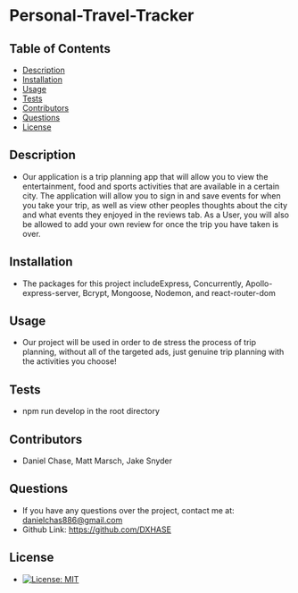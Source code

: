 
  # Personal-Travel-Tracker


  ## Table of Contents

  - [Description](#description)
  - [Installation](#installation)
  - [Usage](#usage)
  - [Tests](#tests)
  - [Contributors](#contributors)
  - [Questions](#questions)
  - [License](#license)

  ## Description
  - Our application is a trip planning app that will allow you to view the entertainment, food and sports activities that are available in a certain city. The application will allow you to sign in and save events for when you take your trip, as well as view other peoples thoughts about the city and what events they enjoyed in the reviews tab.  As a User, you will also be allowed to add your own review for once the trip you have taken is over.

  ## Installation
  - The packages for this project includeExpress, Concurrently, Apollo-express-server, Bcrypt, Mongoose, Nodemon, and react-router-dom

  ## Usage
  - Our project will be used in order to de stress the process of trip planning, without all of the targeted ads, just genuine trip planning with the activities you choose!

  ## Tests
  - npm run develop in the root directory

  ## Contributors
  - Daniel Chase, Matt Marsch, Jake Snyder

  ## Questions
  - If you have any questions over the project, contact me at: danielchas886@gmail.com
  - Github Link: https://github.com/DXHASE

  ## License
  - [![License: MIT](https://img.shields.io/badge/License-MIT-yellow.svg)](https://opensource.org/licenses/MIT)
